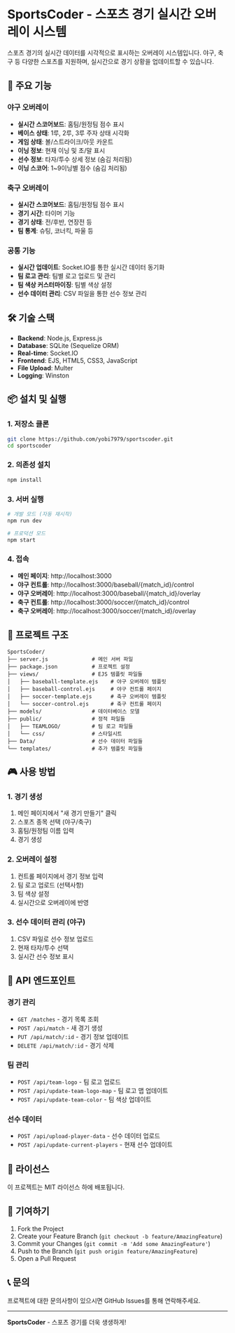 # SportsCoder - 스포츠 경기 실시간 오버레이 시스템

스포츠 경기의 실시간 데이터를 시각적으로 표시하는 오버레이 시스템입니다. 야구, 축구 등 다양한 스포츠를 지원하며, 실시간으로 경기 상황을 업데이트할 수 있습니다.

## 🚀 주요 기능

### 야구 오버레이
- **실시간 스코어보드**: 홈팀/원정팀 점수 표시
- **베이스 상태**: 1루, 2루, 3루 주자 상태 시각화
- **게임 상태**: 볼/스트라이크/아웃 카운트
- **이닝 정보**: 현재 이닝 및 초/말 표시
- **선수 정보**: 타자/투수 상세 정보 (숨김 처리됨)
- **이닝 스코어**: 1~9이닝별 점수 (숨김 처리됨)

### 축구 오버레이
- **실시간 스코어보드**: 홈팀/원정팀 점수 표시
- **경기 시간**: 타이머 기능
- **경기 상태**: 전/후반, 연장전 등
- **팀 통계**: 슈팅, 코너킥, 파울 등

### 공통 기능
- **실시간 업데이트**: Socket.IO를 통한 실시간 데이터 동기화
- **팀 로고 관리**: 팀별 로고 업로드 및 관리
- **팀 색상 커스터마이징**: 팀별 색상 설정
- **선수 데이터 관리**: CSV 파일을 통한 선수 정보 관리

## 🛠️ 기술 스택

- **Backend**: Node.js, Express.js
- **Database**: SQLite (Sequelize ORM)
- **Real-time**: Socket.IO
- **Frontend**: EJS, HTML5, CSS3, JavaScript
- **File Upload**: Multer
- **Logging**: Winston

## 📦 설치 및 실행

### 1. 저장소 클론
```bash
git clone https://github.com/yobi7979/sportscoder.git
cd sportscoder
```

### 2. 의존성 설치
```bash
npm install
```

### 3. 서버 실행
```bash
# 개발 모드 (자동 재시작)
npm run dev

# 프로덕션 모드
npm start
```

### 4. 접속
- **메인 페이지**: http://localhost:3000
- **야구 컨트롤**: http://localhost:3000/baseball/{match_id}/control
- **야구 오버레이**: http://localhost:3000/baseball/{match_id}/overlay
- **축구 컨트롤**: http://localhost:3000/soccer/{match_id}/control
- **축구 오버레이**: http://localhost:3000/soccer/{match_id}/overlay

## 📁 프로젝트 구조

```
SportsCoder/
├── server.js              # 메인 서버 파일
├── package.json           # 프로젝트 설정
├── views/                 # EJS 템플릿 파일들
│   ├── baseball-template.ejs    # 야구 오버레이 템플릿
│   ├── baseball-control.ejs     # 야구 컨트롤 페이지
│   ├── soccer-template.ejs      # 축구 오버레이 템플릿
│   └── soccer-control.ejs       # 축구 컨트롤 페이지
├── models/                # 데이터베이스 모델
├── public/                # 정적 파일들
│   ├── TEAMLOGO/          # 팀 로고 파일들
│   └── css/               # 스타일시트
├── Data/                  # 선수 데이터 파일들
└── templates/             # 추가 템플릿 파일들
```

## 🎮 사용 방법

### 1. 경기 생성
1. 메인 페이지에서 "새 경기 만들기" 클릭
2. 스포츠 종목 선택 (야구/축구)
3. 홈팀/원정팀 이름 입력
4. 경기 생성

### 2. 오버레이 설정
1. 컨트롤 페이지에서 경기 정보 입력
2. 팀 로고 업로드 (선택사항)
3. 팀 색상 설정
4. 실시간으로 오버레이에 반영

### 3. 선수 데이터 관리 (야구)
1. CSV 파일로 선수 정보 업로드
2. 현재 타자/투수 선택
3. 실시간 선수 정보 표시

## 🔧 API 엔드포인트

### 경기 관리
- `GET /matches` - 경기 목록 조회
- `POST /api/match` - 새 경기 생성
- `PUT /api/match/:id` - 경기 정보 업데이트
- `DELETE /api/match/:id` - 경기 삭제

### 팀 관리
- `POST /api/team-logo` - 팀 로고 업로드
- `POST /api/update-team-logo-map` - 팀 로고 맵 업데이트
- `POST /api/update-team-color` - 팀 색상 업데이트

### 선수 데이터
- `POST /api/upload-player-data` - 선수 데이터 업로드
- `POST /api/update-current-players` - 현재 선수 업데이트

## 📝 라이선스

이 프로젝트는 MIT 라이선스 하에 배포됩니다.

## 🤝 기여하기

1. Fork the Project
2. Create your Feature Branch (`git checkout -b feature/AmazingFeature`)
3. Commit your Changes (`git commit -m 'Add some AmazingFeature'`)
4. Push to the Branch (`git push origin feature/AmazingFeature`)
5. Open a Pull Request

## 📞 문의

프로젝트에 대한 문의사항이 있으시면 GitHub Issues를 통해 연락해주세요.

---

**SportsCoder** - 스포츠 경기를 더욱 생생하게! 